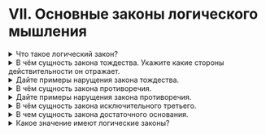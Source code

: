 # VII. Основные законы логического мышления

<details>
  <summary>Что такое логический закон?</summary>

Закон выражающий коренную черту мышления.

</details>

<details>
  <summary>В чём сущность закона тождества. Укажите какие стороны действительности он отражает.</summary>

В рассуждении, споре, дускуссии каждое понятие должно употреблться в одном и том же смысле.

</details>

<details>
  <summary>Дайте примеры нарущения закона тождества.</summary>

Все вулканы суть горы. Все гейзеры суть вулканы. Следовательно, все гейзеры - горы.

</details>

<details>
  <summary>В чём сущность закона противоречия.</summary>

Два противоположных высказывания не могут быть оба истинными в одно и т же время, в одном и том же отношении.

</details>

<details>
  <summary>Дайте примеры нарущения закона противоречия.</summary>

Байкал - глубокое озеро. Байкал - мелкое озеро.

</details>

<details>
  <summary>В чём сущность закона исключительного третьего.</summary>

Из двух противоречащих суждений всегда одно истинное, другое ложное, а третьего быть не может.

</details>

<details>
  <summary>В чем сущность закона достаточного основания.</summary>

Всякая истинная мысль должна быть обоснованной.

</details>

<details>
  <summary>Какое значение имеют логические законы?</summary>

Без соблюдения логических законов истинного знания достичь нельзя. Они составляют неотъемлемое свойство правильного мышления.

</details>
